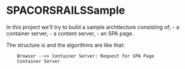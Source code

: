 # SPACORSRAILSSample

In this project we'll try to build a  sample architecture consisting of;
	- a container server,
	- a content server,
	- an SPA page.

The structure is and the algorithms are like that:

```mermaid
	Browser -->> Container Server: Request for SPA Page
	Container Server
```